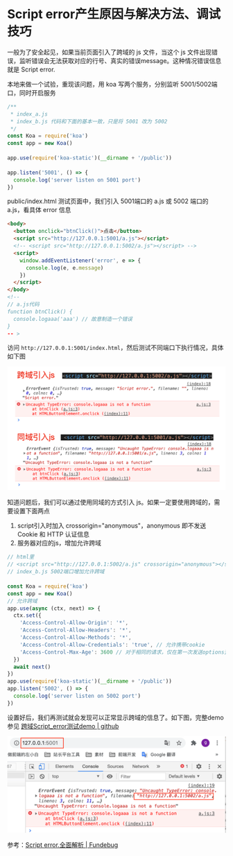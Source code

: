 # Script error产生原因与解决方法、调试技巧
一般为了安全起见，如果当前页面引入了跨域的 js 文件，当这个 js 文件出现错误，监听错误会无法获取对应的行号、真实的错误message。这种情况错误信息就是 Script error.

本地来做一个试验，重现该问题，用 koa 写两个服务，分别监听 5001/5002端口，同时开启服务
```js
/**
 * index_a.js
 * index_b.js 代码和下面的基本一致，只是将 5001 改为 5002
 */
const Koa = require('koa')
const app = new Koa()

app.use(require('koa-static')(__dirname + '/public'))

app.listen('5001', () => {
  console.log('server listen on 5001 port')
})
```
public/index.html 测试页面中，我们引入 5001端口的 a.js 或 5002 端口的 a.js，看具体 error 信息
```html
<body>
  <button onclick="btnClick()">点击</button>
  <script src="http://127.0.0.1:5001/a.js"></script>
  <!-- <script src="http://127.0.0.1:5002/a.js"></script> -->
  <script>
    window.addEventListener('error', e => {
      console.log(e, e.message)
    })
  </script>
</body>
<!-- 
// a.js代码
function btnClick() {
  console.logaaa('aaa') // 故意制造一个错误
}
-- >
```
访问 `http://127.0.0.1:5001/index.html`，然后测试不同端口下执行情况，具体如下图

![cross_origin_script_error.png](../../../images/blog/js/cross_origin_script_error.png)

知道问题后，我们可以通过使用同域的方式引入 js。如果一定要使用跨域的，需要设置下面两点

1. script引入时加入 crossorigin="anonymous"，anonymous 即不发送 Cookie 和 HTTP 认证信息
2. 服务器对应的js，增加允许跨域

```js
// html里
// <script src="http://127.0.0.1:5002/a.js" crossorigin="anonymous"></script>
// index_b.js 5002端口增加允许跨域

const Koa = require('koa')
const app = new Koa()
// 允许跨域
app.use(async (ctx, next) => {
  ctx.set({
    'Access-Control-Allow-Origin': '*',
    'Access-Control-Allow-Headers': '*',
    'Access-Control-Allow-Methods': '*',
    'Access-Control-Allow-Credentials': 'true', // 允许携带cookie
    'Access-Control-Max-Age': 3600 // 对于相同的请求，仅在第一次发送options预检请求，之后1小时内不需要预检请求
  })
  await next()
})
app.use(require('koa-static')(__dirname + '/public'))
app.listen('5002', () => {
  console.log('server listen on 5002 port')
})
```
设置好后，我们再测试就会发现可以正常显示跨域的信息了。如下图，完整demo参见 [跨域Script_error测试demo | github](https://github.com/zuoxiaobai/fedemo/tree/master/src/DebugDemo/%E8%B7%A8%E5%9F%9FScript_error%E6%B5%8B%E8%AF%95)

![cross_origin_script_error_fix.png](../../../images/blog/js/cross_origin_script_error_fix.png)

参考：[Script error.全面解析 | Fundebug](https://blog.fundebug.com/2017/04/05/understand-script-error/)